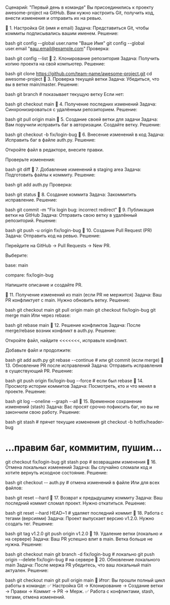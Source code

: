 Сценарий: "Первый день в команде"
Вы присоединились к проекту awesome-project на GitHub. Вам нужно настроить Git, получить код, внести изменения и отправить их на ревью.

📌 1. Настройка Git (имя и email)
Задача: Представиться Git, чтобы коммиты подписывались вашим именем.
Решение:

bash
git config --global user.name "Ваше Имя"
git config --global user.email "ваш.email@example.com"
Проверка:

bash
git config --list
📌 2. Клонирование репозитория
Задача: Получить копию проекта на свой компьютер.
Решение:

bash
git clone https://github.com/team-name/awesome-project.git
cd awesome-project
📌 3. Проверка текущей ветки
Задача: Убедиться, что вы в ветке main/master.
Решение:

bash
git branch  # показывает текущую ветку
Если нет:

bash
git checkout main
📌 4. Получение последних изменений
Задача: Синхронизироваться с удалённым репозиторием.
Решение:

bash
git pull origin main
📌 5. Создание своей ветки для задачи
Задача: Вам поручили исправить баг в авторизации. Создайте ветку.
Решение:

bash
git checkout -b fix/login-bug
📌 6. Внесение изменений в код
Задача: Исправить баг в файле auth.py.
Решение:

Откройте файл в редакторе, внесите правки.

Проверьте изменения:

bash
git diff
📌 7. Добавление изменений в staging area
Задача: Подготовить файлы к коммиту.
Решение:

bash
git add auth.py
Проверка:

bash
git status
📌 8. Создание коммита
Задача: Закоммитить исправление.
Решение:

bash
git commit -m "Fix login bug: incorrect redirect"
📌 9. Публикация ветки на GitHub
Задача: Отправить свою ветку в удалённый репозиторий.
Решение:

bash
git push -u origin fix/login-bug
📌 10. Создание Pull Request (PR)
Задача: Отправить код на ревью.
Решение:

Перейдите на GitHub → Pull Requests → New PR.

Выберите:

base: main

compare: fix/login-bug

Напишите описание и создайте PR.

📌 11. Получение изменений из main (если PR не мержится)
Задача: Ваш PR конфликтует с main. Нужно обновить ветку.
Решение:

bash
git checkout main
git pull origin main
git checkout fix/login-bug
git merge main
Или через rebase:

bash
git rebase main
📌 12. Решение конфликтов
Задача: После merge/rebase возник конфликт в auth.py.
Решение:

Откройте файл, найдите <<<<<<<, исправьте конфликт.

Добавьте файл и продолжите:

bash
git add auth.py
git rebase --continue  # или git commit (если merge)
📌 13. Обновление PR после исправлений
Задача: Отправить исправления в существующий PR.
Решение:

bash
git push origin fix/login-bug --force  # если был rebase
📌 14. Просмотр истории коммитов
Задача: Посмотреть, кто и что менял в проекте.
Решение:

bash
git log --oneline --graph --all
📌 15. Временное сохранение изменений (stash)
Задача: Вас просят срочно пофиксить баг, но вы не закончили свою работу.
Решение:

bash
git stash  # прячет текущие изменения
git checkout -b hotfix/header-bug
# ...правим баг, коммитим, пушим...
git checkout fix/login-bug
git stash pop  # возвращаем изменения
📌 16. Отмена локальных изменений
Задача: Вы случайно сломали код и хотите вернуть исходное состояние.
Решение:

bash
git checkout -- auth.py  # отмена изменений в файле
Или для всех файлов:

bash
git reset --hard
📌 17. Возврат к предыдущему коммиту
Задача: Ваш последний коммит сломал проект. Нужно откатиться.
Решение:

bash
git reset --hard HEAD~1  # удаляет последний коммит
📌 18. Работа с тегами (версиями)
Задача: Проект выпускает версию v1.2.0. Нужно создать тег.
Решение:

bash
git tag v1.2.0
git push origin v1.2.0
📌 19. Удаление ветки (локально и на сервере)
Задача: Ваш PR успешно влит в main. Ветка больше не нужна.
Решение:

bash
git checkout main
git branch -d fix/login-bug  # локально
git push origin --delete fix/login-bug  # на сервере
📌 20. Обновление локального main
Задача: После мержа PR убедитесь, что ваш локальный main актуален.
Решение:

bash
git checkout main
git pull origin main
📌 Итог:
Вы прошли полный цикл работы в команде:
✅ Настройка Git → Клонирование → Создание ветки → Правки → Коммит → PR → Мерж.
✅ Работа с конфликтами, stash, тегами, отмена изменений.
